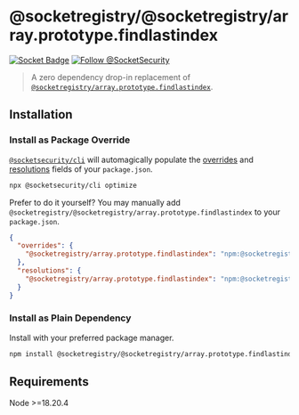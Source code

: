# @socketregistry/@socketregistry/array.prototype.findlastindex

[![Socket Badge](https://socket.dev/api/badge/npm/package/@socketregistry/@socketregistry/array.prototype.findlastindex)](https://socket.dev/npm/package/@socketregistry/@socketregistry/array.prototype.findlastindex)
[![Follow @SocketSecurity](https://img.shields.io/twitter/follow/SocketSecurity?style=social)](https://twitter.com/SocketSecurity)

> A zero dependency drop-in replacement of
> [`@socketregistry/array.prototype.findlastindex`](https://www.npmjs.com/package/@socketregistry/array.prototype.findlastindex).

## Installation

### Install as Package Override

[`@socketsecurity/cli`](https://www.npmjs.com/package/@socketsecurity/cli) will
automagically populate the
[overrides](https://docs.npmjs.com/cli/v9/configuring-npm/package-json#overrides)
and [resolutions](https://yarnpkg.com/configuration/manifest#resolutions) fields
of your `package.json`.

```sh
npx @socketsecurity/cli optimize
```

Prefer to do it yourself? You may manually add
`@socketregistry/@socketregistry/array.prototype.findlastindex` to your
`package.json`.

```json
{
  "overrides": {
    "@socketregistry/array.prototype.findlastindex": "npm:@socketregistry/@socketregistry/array.prototype.findlastindex@^1"
  },
  "resolutions": {
    "@socketregistry/array.prototype.findlastindex": "npm:@socketregistry/@socketregistry/array.prototype.findlastindex@^1"
  }
}
```

### Install as Plain Dependency

Install with your preferred package manager.

```sh
npm install @socketregistry/@socketregistry/array.prototype.findlastindex
```

## Requirements

Node &gt;=18.20.4

